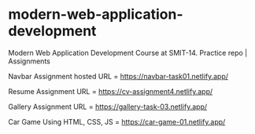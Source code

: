 # modern-web-application-development
Modern Web Application Development Course at SMIT-14. Practice repo | Assignments


Navbar Assignment hosted URL = https://navbar-task01.netlify.app/



Resume Assignment URL = https://cv-assignment4.netlify.app/


Gallery Assignment URL = https://gallery-task-03.netlify.app/


Car Game Using HTML, CSS, JS = https://car-game-01.netlify.app/
